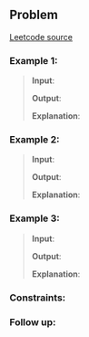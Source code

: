 ## Problem
 <!--- Problem statement ---> 
[Leetcode source](https://leetcode.com/problems/)

### Example 1:
> **Input**: 
> 
>**Output**: 
> 
>**Explanation**: 

### Example 2:
> **Input**: 
> 
>**Output**: 
> 
>**Explanation**: 

### Example 3:
> **Input**: 
> 
>**Output**: 
> 
>**Explanation**: 
 
### Constraints:
 <!--- Conditions and constraints ---> 
 
 ### Follow up:
